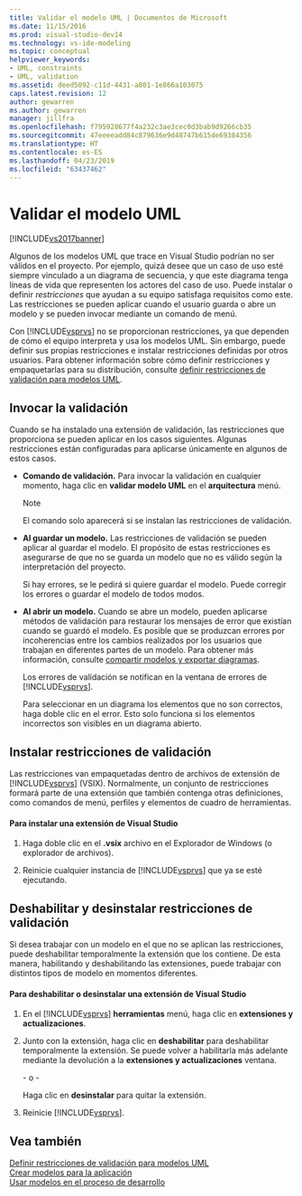 ```yaml
---
title: Validar el modelo UML | Documentos de Microsoft
ms.date: 11/15/2016
ms.prod: visual-studio-dev14
ms.technology: vs-ide-modeling
ms.topic: conceptual
helpviewer_keywords:
- UML, constraints
- UML, validation
ms.assetid: deed5092-c11d-4431-a801-1e866a103075
caps.latest.revision: 12
author: gewarren
ms.author: gewarren
manager: jillfra
ms.openlocfilehash: f795928677f4a232c3ae3cec0d3bab9d9266cb35
ms.sourcegitcommit: 47eeeeadd84c879636e9d48747b615de69384356
ms.translationtype: HT
ms.contentlocale: es-ES
ms.lasthandoff: 04/23/2019
ms.locfileid: "63437462"
---
```

# <a name="validate-your-uml-model"></a>Validar el modelo UML
[!INCLUDE[vs2017banner](../includes/vs2017banner.md)]

Algunos de los modelos UML que trace en Visual Studio podrían no ser válidos en el proyecto. Por ejemplo, quizá desee que un caso de uso esté siempre vinculado a un diagrama de secuencia, y que este diagrama tenga líneas de vida que representen los actores del caso de uso. Puede instalar o definir *restricciones* que ayudan a su equipo satisfaga requisitos como este. Las restricciones se pueden aplicar cuando el usuario guarda o abre un modelo y se pueden invocar mediante un comando de menú.  
  
 Con [!INCLUDE[vsprvs](../includes/vsprvs-md.md)] no se proporcionan restricciones, ya que dependen de cómo el equipo interpreta y usa los modelos UML. Sin embargo, puede definir sus propias restricciones e instalar restricciones definidas por otros usuarios. Para obtener información sobre cómo definir restricciones y empaquetarlas para su distribución, consulte [definir restricciones de validación para modelos UML](../modeling/define-validation-constraints-for-uml-models.md).  
  
## <a name="invoking-validation"></a>Invocar la validación  
 Cuando se ha instalado una extensión de validación, las restricciones que proporciona se pueden aplicar en los casos siguientes. Algunas restricciones están configuradas para aplicarse únicamente en algunos de estos casos.  
  
- **Comando de validación.** Para invocar la validación en cualquier momento, haga clic en **validar modelo UML** en el **arquitectura** menú.  
  
  > [!NOTE]
  > El comando solo aparecerá si se instalan las restricciones de validación.  
  
- **Al guardar un modelo.** Las restricciones de validación se pueden aplicar al guardar el modelo. El propósito de estas restricciones es asegurarse de que no se guarda un modelo que no es válido según la interpretación del proyecto.  
  
   Si hay errores, se le pedirá si quiere guardar el modelo. Puede corregir los errores o guardar el modelo de todos modos.  
  
- **Al abrir un modelo.** Cuando se abre un modelo, pueden aplicarse métodos de validación para restaurar los mensajes de error que existían cuando se guardó el modelo. Es posible que se produzcan errores por incoherencias entre los cambios realizados por los usuarios que trabajan en diferentes partes de un modelo. Para obtener más información, consulte [compartir modelos y exportar diagramas](../modeling/share-models-and-exporting-diagrams.md).  
  
  Los errores de validación se notifican en la ventana de errores de [!INCLUDE[vsprvs](../includes/vsprvs-md.md)].  
  
  Para seleccionar en un diagrama los elementos que no son correctos, haga doble clic en el error. Esto solo funciona si los elementos incorrectos son visibles en un diagrama abierto.  
  
## <a name="installing-validation-constraints"></a>Instalar restricciones de validación  
 Las restricciones van empaquetadas dentro de archivos de extensión de [!INCLUDE[vsprvs](../includes/vsprvs-md.md)] (VSIX). Normalmente, un conjunto de restricciones formará parte de una extensión que también contenga otras definiciones, como comandos de menú, perfiles y elementos de cuadro de herramientas.  
  
#### <a name="to-install-a-visual-studio-extension"></a>Para instalar una extensión de Visual Studio  
  
1. Haga doble clic en el **.vsix** archivo en el Explorador de Windows (o explorador de archivos).  
  
2. Reinicie cualquier instancia de [!INCLUDE[vsprvs](../includes/vsprvs-md.md)] que ya se esté ejecutando.  
  
## <a name="disabling-and-uninstalling-validation-constraints"></a>Deshabilitar y desinstalar restricciones de validación  
 Si desea trabajar con un modelo en el que no se aplican las restricciones, puede deshabilitar temporalmente la extensión que los contiene. De esta manera, habilitando y deshabilitando las extensiones, puede trabajar con distintos tipos de modelo en momentos diferentes.  
  
#### <a name="to-disable-or-uninstall-a-visual-studio-extension"></a>Para deshabilitar o desinstalar una extensión de Visual Studio  
  
1. En el [!INCLUDE[vsprvs](../includes/vsprvs-md.md)] **herramientas** menú, haga clic en **extensiones y actualizaciones**.  
  
2. Junto con la extensión, haga clic en **deshabilitar** para deshabilitar temporalmente la extensión. Se puede volver a habilitarla más adelante mediante la devolución a la **extensiones y actualizaciones** ventana.  
  
     \- o -  
  
     Haga clic en **desinstalar** para quitar la extensión.  
  
3. Reinicie [!INCLUDE[vsprvs](../includes/vsprvs-md.md)].  
  
## <a name="see-also"></a>Vea también  
 [Definir restricciones de validación para modelos UML](../modeling/define-validation-constraints-for-uml-models.md)   
 [Crear modelos para la aplicación](../modeling/create-models-for-your-app.md)   
 [Usar modelos en el proceso de desarrollo](../modeling/use-models-in-your-development-process.md)
